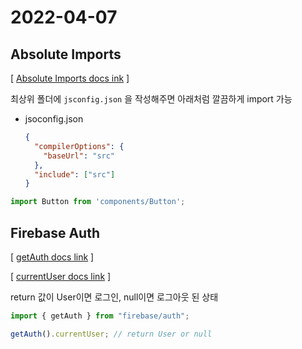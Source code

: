 # 2022-04-07

## **Absolute Imports**

[ [Absolute Imports docs ink](https://create-react-app.dev/docs/importing-a-component) ]

최상위 폴더에 `jsconfig.json` 을 작성해주면 아래처럼 깔끔하게 import 가능

- jsoconfig.json

    ```json
    {
      "compilerOptions": {
        "baseUrl": "src"
      },
      "include": ["src"]
    }
    ```

```jsx
import Button from 'components/Button';
```

## Firebase Auth

[ [getAuth docs link](https://firebase.google.com/docs/reference/js/auth?authuser=0#getauth) ]

[ [currentUser docs link](https://firebase.google.com/docs/reference/js/auth.auth?authuser=0#authcurrentuser) ]

return 값이 User이면 로그인, null이면 로그아웃 된 상태

```jsx
import { getAuth } from "firebase/auth";

getAuth().currentUser; // return User or null
```
